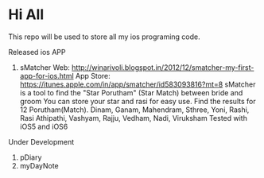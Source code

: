 Hi All
=====

This repo will be used to store all my ios programing code.

Released ios APP

1. sMatcher 
   Web: http://winarivoli.blogspot.in/2012/12/smatcher-my-first-app-for-ios.html
   App Store: https://itunes.apple.com/in/app/smatcher/id583093816?mt=8
   sMatcher is a tool to find the "Star Porutham" (Star Match) between bride and groom
   You can store your star and rasi for easy use.
   Find the results for 12 Porutham(Match).
   Dinam, Ganam, Mahendram, Sthree, Yoni, Rashi, Rasi Athipathi, Vashyam, Rajju, Vedham, Nadi, Viruksham
   Tested with iOS5 and iOS6

Under Development
1. pDiary
2. myDayNote

